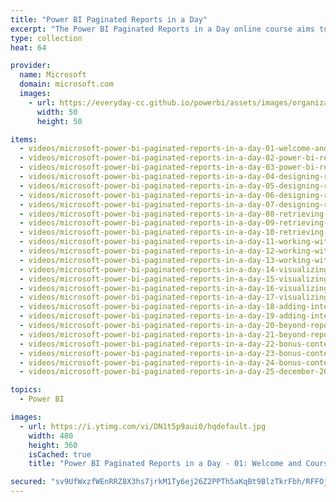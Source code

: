 ```yaml
---
title: "Power BI Paginated Reports in a Day"
excerpt: "The Power BI Paginated Reports in a Day online course aims to empower you as a report author with the technical knowledge required to create, publish, and distribute Power BI paginated reports. We recommend you watch the videos in the recorded sequence, starting with video 1 and ending with video 24."
type: collection
heat: 64

provider:
  name: Microsoft
  domain: microsoft.com
  images:
    - url: https://everyday-cc.github.io/powerbi/assets/images/organizations/microsoft.com-50x50.jpg
      width: 50
      height: 50

items:
  - videos/microsoft-power-bi-paginated-reports-in-a-day-01-welcome-and-course-introduction
  - videos/microsoft-power-bi-paginated-reports-in-a-day-02-power-bi-reporting-part-1
  - videos/microsoft-power-bi-paginated-reports-in-a-day-03-power-bi-reporting-part-2
  - videos/microsoft-power-bi-paginated-reports-in-a-day-04-designing-report-layouts-part-1
  - videos/microsoft-power-bi-paginated-reports-in-a-day-05-designing-report-layouts-part-2
  - videos/microsoft-power-bi-paginated-reports-in-a-day-06-designing-report-layouts-part-3
  - videos/microsoft-power-bi-paginated-reports-in-a-day-07-designing-report-layouts-part-4
  - videos/microsoft-power-bi-paginated-reports-in-a-day-08-retrieving-report-data-part-1
  - videos/microsoft-power-bi-paginated-reports-in-a-day-09-retrieving-report-data-part-2
  - videos/microsoft-power-bi-paginated-reports-in-a-day-10-retrieving-report-data-part-3
  - videos/microsoft-power-bi-paginated-reports-in-a-day-11-working-with-parameters-part-1
  - videos/microsoft-power-bi-paginated-reports-in-a-day-12-working-with-parameters-part-2
  - videos/microsoft-power-bi-paginated-reports-in-a-day-13-working-with-parameters-part-3
  - videos/microsoft-power-bi-paginated-reports-in-a-day-14-visualizing-report-data-part-1
  - videos/microsoft-power-bi-paginated-reports-in-a-day-15-visualizing-report-data-part-2
  - videos/microsoft-power-bi-paginated-reports-in-a-day-16-visualizing-report-data-part-3
  - videos/microsoft-power-bi-paginated-reports-in-a-day-17-visualizing-report-data-part-4
  - videos/microsoft-power-bi-paginated-reports-in-a-day-18-adding-interactive-features-part-1
  - videos/microsoft-power-bi-paginated-reports-in-a-day-19-adding-interactive-features-part-2
  - videos/microsoft-power-bi-paginated-reports-in-a-day-20-beyond-report-development-part-1
  - videos/microsoft-power-bi-paginated-reports-in-a-day-21-beyond-report-development-part-2
  - videos/microsoft-power-bi-paginated-reports-in-a-day-22-bonus-content-review
  - videos/microsoft-power-bi-paginated-reports-in-a-day-23-bonus-content-evolution-of-paginated-reporting
  - videos/microsoft-power-bi-paginated-reports-in-a-day-24-bonus-content-lowering-the-barrier-to-entry
  - videos/microsoft-power-bi-paginated-reports-in-a-day-25-december-2020-update

topics:
  - Power BI

images:
  - url: https://i.ytimg.com/vi/DN1t5p9aui0/hqdefault.jpg
    width: 480
    height: 360
    isCached: true
    title: "Power BI Paginated Reports in a Day - 01: Welcome and Course Introduction"

secured: "sv9UfWxzfWEnRRZ8X3hs7jrkM1Ty6ej26Z2PPTh5aKqBt9BlzTkrFbh/RFFOj/3IumGYr0G/6P75y3BPp4H0FndaoxxbqCrojTBzMnMMyImDj6QIC/TKgUMiGOMo7JRoX9Nya5Gt5JXWauyiXlxdyP6YfGyVYMm1YlIb1qis9ybwjqdvWQQhK7J0X3CQ/8p6T8ZrL2Ps6jjBCLV4PmN8UmJVRhst57kd8pjZ7XfzlsasS+9I9Xnl7wVMlqLkcewfyMqTzRxWv7taoLw4AkIZQ+O349GOCPDIVzAvXq1amQiOHksevecFVB8mvyhyGWOn7CR+YQRS+HXH/xYLRMUpdQ==;dmi6fM5+ZLAvom94ejsnEQ=="
---
```


